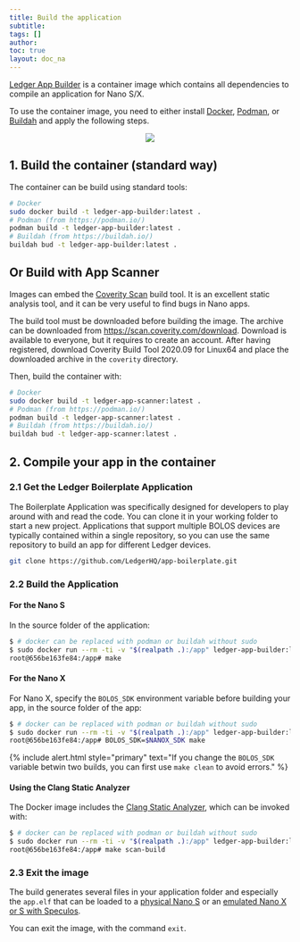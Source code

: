 ```yaml
---
title: Build the application
subtitle:
tags: []
author:
toc: true
layout: doc_na
---
```





[Ledger App Builder](https://github.com/LedgerHQ/ledger-app-builder) is a container image which contains all dependencies to compile an application for Nano S/X.

To use the container image, you need to either install [Docker](https://docs.docker.com/get-docker/), [Podman](https://podman.io/), or [Buildah](https://buildah.io/) and apply the following steps.

<!-- ------------- Image ------------- -->
<div style="text-align:center">
<img src="../images/folder-organization.png" ></div>
<!-- --------------------------------- -->

## 1. Build the container (standard way)

The container can be build using standard tools:

```bash
# Docker
sudo docker build -t ledger-app-builder:latest .
# Podman (from https://podman.io/)
podman build -t ledger-app-builder:latest .
# Buildah (from https://buildah.io/)
buildah bud -t ledger-app-builder:latest .
```

## Or Build with App Scanner

Images can embed the [Coverity Scan](https://scan.coverity.com/) build tool. It is an excellent static analysis tool, and it can be very useful to find bugs in Nano apps.

The build tool must be downloaded before building the image. The archive can be downloaded from <https://scan.coverity.com/download>. Download is available to everyone, but it requires to create an account. After having registered, download Coverity Build Tool 2020.09 for Linux64 and place the downloaded archive in the `coverity` directory.

Then, build the container with:

```bash
# Docker
sudo docker build -t ledger-app-scanner:latest .
# Podman (from https://podman.io/)
podman build -t ledger-app-scanner:latest .
# Buildah (from https://buildah.io/)
buildah bud -t ledger-app-scanner:latest .
```

## 2. Compile your app in the container

### 2.1 Get the Ledger Boilerplate Application

The Boilerplate Application was specifically designed for developers to play around with and read the code. You can clone it in your working folder to start a new project.
Applications that support multiple BOLOS devices are typically contained within a single repository, so you can use the same repository to build an app for different Ledger devices.

```bash
git clone https://github.com/LedgerHQ/app-boilerplate.git
```

### 2.2 Build the Application

#### For the Nano S

In the source folder of the application:

```bash
$ # docker can be replaced with podman or buildah without sudo
$ sudo docker run --rm -ti -v "$(realpath .):/app" ledger-app-builder:latest
root@656be163fe84:/app# make
```

#### For the Nano X

For Nano X, specify the `BOLOS_SDK` environment variable before building your app, in the source folder of the app:

```bash
$ # docker can be replaced with podman or buildah without sudo
$ sudo docker run --rm -ti -v "$(realpath .):/app" ledger-app-builder:latest
root@656be163fe84:/app# BOLOS_SDK=$NANOX_SDK make
```

<!--  -->
{% include alert.html style="primary" text="If you change the <code>BOLOS_SDK</code> variable betwin two builds, you can first use <code>make clean</code> to avoid errors." %}
<!--  -->


#### Using the Clang Static Analyzer

The Docker image includes the [Clang Static Analyzer](https://clang-analyzer.llvm.org/), which can be invoked with:

```bash
$ # docker can be replaced with podman or buildah without sudo
$ sudo docker run --rm -ti -v "$(realpath .):/app" ledger-app-builder:latest
root@656be163fe84:/app# make scan-build
```

### 2.3 Exit the image

The build generates several files in your application folder and especially the `app.elf` that can be loaded to a [physical Nano S](../load) or an [emulated Nano X or S with Speculos](../../speculos/start-here).

You can exit the image, with the command `exit`.

